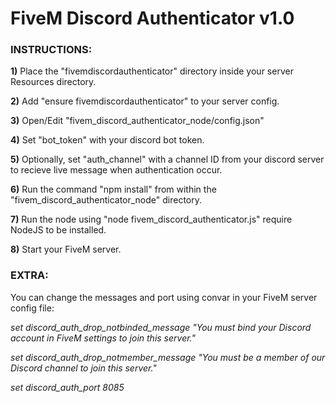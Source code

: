 # FiveM Discord Authenticator v1.0
   
   
### INSTRUCTIONS:
   
   **1)** Place the "fivemdiscordauthenticator" directory inside your server Resources directory.
   
   **2)** Add "ensure fivemdiscordauthenticator" to your server config.
   
   **3)** Open/Edit "fivem_discord_authenticator_node/config.json"
   
   **4)** Set "bot_token" with your discord bot token.
   
   **5)** Optionally, set "auth_channel" with a channel ID from your discord server to recieve live message when authentication occur.
   
   **6)** Run the command "npm install" from within the "fivem_discord_authenticator_node" directory.
   
   **7)** Run the node using "node fivem_discord_authenticator.js" require NodeJS to be installed.
   
   **8)** Start your FiveM server.
   
   
### EXTRA:

You can change the messages and port using convar in your FiveM server config file:
   
   *set discord_auth_drop_notbinded_message "You must bind your Discord account in FiveM settings to join this server."*
   
   *set discord_auth_drop_notmember_message "You must be a member of our Discord channel to join this server."*
   
   *set discord_auth_port 8085*
   